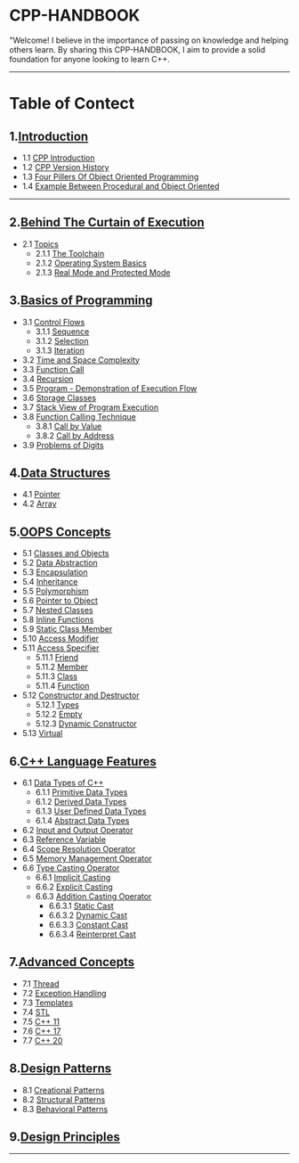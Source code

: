 # CPP-HANDBOOK
"Welcome! I believe in the importance of passing on knowledge and helping others learn. By sharing this CPP-HANDBOOK, I aim to provide a solid foundation for anyone looking to learn C++.
<br>

---

# Table of Contect

## 1.[Introduction](https://github.com/ingaleshubhankar/CPP-HANDBOOK/tree/main/Introduction#Introduction)
- 1.1 [CPP Introduction](https://github.com/ingaleshubhankar/CPP-HANDBOOK/tree/main/Introduction#CPP-Introduction)
- 1.2 [CPP Version History](https://github.com/ingaleshubhankar/CPP-HANDBOOK/tree/main/Introduction#cpp-versions-history)
- 1.3 [Four Pillers Of Object Oriented Programming](https://github.com/ingaleshubhankar/CPP-HANDBOOK/tree/main/Introduction#the-four-pillars-of-object-oriented-programming)
- 1.4 [Example Between Procedural and Object Oriented](https://github.com/ingaleshubhankar/CPP-HANDBOOK/tree/main/Introduction#difference-between-procedural-and-object-oriented-programs)

---

## 2.[Behind The Curtain of Execution](https://github.com/ingaleshubhankar/CPP-HANDBOOK/tree/main/Behind%20the%20Curtain%20of%20Execution#Behind-the-curtain-of-execution)
 - 2.1 [Topics](https://github.com/ingaleshubhankar/CPP-HANDBOOK/tree/main/Behind%20the%20Curtain%20of%20Execution#topics)
    - 2.1.1 [The Toolchain](https://github.com/ingaleshubhankar/CPP-HANDBOOK/blob/main/Behind%20the%20Curtain%20of%20Execution/The%20Toolchain.md#the-toolchain)
    - 2.1.2 [Operating System Basics](https://github.com/ingaleshubhankar/CPP-HANDBOOK/blob/main/Behind%20the%20Curtain%20of%20Execution/Operating%20System%20Basics.md#Operating-System-Basics)
    - 2.1.3 [Real Mode and Protected Mode](https://github.com/ingaleshubhankar/CPP-HANDBOOK/blob/main/Behind%20the%20Curtain%20of%20Execution/Real%20Mode%20and%20Protected%20Mode.md#real-mode-protected-mode)

    

## 3.[Basics of Programming](https://github.com/ingaleshubhankar/CPP-HANDBOOK/tree/main/Basics%20of%20programming#basics-of-programming)
 - 3.1 [Control Flows]()
    - 3.1.1 [Sequence]()
	- 3.1.2 [Selection]()
	- 3.1.3 [Iteration]()
 - 3.2 [Time and Space Complexity]()
 - 3.3 [Function Call]()
 - 3.4 [Recursion]()
 - 3.5 [Program - Demonstration of Execution Flow]()
 - 3.6 [Storage Classes]()
 - 3.7 [Stack View of Program Execution]()
 - 3.8 [Function Calling Technique]()
    - 3.8.1 [Call by Value]()
    - 3.8.2 [Call by Address]()
 - 3.9 [Problems of Digits]()


## 4.[Data Structures](https://github.com/ingaleshubhankar/CPP-HANDBOOK/tree/main/Data%20Structures#data-structure)
 - 4.1 [Pointer]()
 - 4.2 [Array]()



## 5.[OOPS Concepts](https://github.com/ingaleshubhankar/CPP-HANDBOOK/tree/main/OOPS%20Concepts)
 - 5.1 [Classes and Objects](https://github.com/ingaleshubhankar/CPP-HANDBOOK/tree/main/OOPS%20Concepts#classes-and-objects)
 - 5.2 [Data Abstraction](https://github.com/ingaleshubhankar/CPP-HANDBOOK/tree/main/OOPS%20Concepts#data-abstraction)
 - 5.3 [Encapsulation](https://github.com/ingaleshubhankar/CPP-HANDBOOK/tree/main/OOPS%20Concepts#encapsulation)
 - 5.4 [Inheritance](https://github.com/ingaleshubhankar/CPP-HANDBOOK/tree/main/OOPS%20Concepts#inheritance)
 - 5.5 [Polymorphism](https://github.com/ingaleshubhankar/CPP-HANDBOOK/tree/main/OOPS%20Concepts#polymorphism)
 - 5.6 [Pointer to Object]()
 - 5.7 [Nested Classes]()
 - 5.8 [Inline Functions]()
 - 5.9 [Static Class Member]()
 - 5.10 [Access Modifier]() 
 - 5.11 [Access Specifier]()
    - 5.11.1 [Friend]()
    - 5.11.2 [Member]()
    - 5.11.3 [Class]()
    - 5.11.4 [Function]()
 - 5.12 [Constructor and Destructor]()
    - 5.12.1 [Types]()
    - 5.12.2 [Empty]()
    - 5.12.3 [Dynamic Constructor]()
 - 5.13 [Virtual]()


## 6.[C++ Language Features](https://github.com/ingaleshubhankar/CPP-HANDBOOK/blob/main/C%2B%2B%20Language%20Features/README.md)
 - 6.1 [Data Types of C++](https://github.com/ingaleshubhankar/CPP-HANDBOOK/blob/main/C%2B%2B%20Language%20Features/README.md#data-types)
    - 6.1.1 [Primitive Data Types](https://github.com/ingaleshubhankar/CPP-HANDBOOK/blob/main/C%2B%2B%20Language%20Features/README.md#1-basic-primitive-data-types)
    - 6.1.2 [Derived Data Types](https://github.com/ingaleshubhankar/CPP-HANDBOOK/blob/main/C%2B%2B%20Language%20Features/README.md#2-derived-data-types)
    - 6.1.3 [User Defined Data Types](https://github.com/ingaleshubhankar/CPP-HANDBOOK/blob/main/C%2B%2B%20Language%20Features/README.md#3-user-defined-data-types)
    - 6.1.4 [Abstract Data Types](https://github.com/ingaleshubhankar/CPP-HANDBOOK/blob/main/C%2B%2B%20Language%20Features/README.md#4-abstract-or-void-data-type)
 - 6.2 [Input and Output Operator]()
 - 6.3 [Reference Variable]()
 - 6.4 [Scope Resolution Operator]()
 - 6.5 [Memory Management Operator]()
 - 6.6 [Type Casting Operator]()
    - 6.6.1 [Implicit Casting]()
    - 6.6.2 [Explicit Casting]()
    - 6.6.3 [Addition Casting Operator]()
        - 6.6.3.1 [Static Cast]()
        - 6.6.3.2 [Dynamic Cast]()
        - 6.6.3.3 [Constant Cast]()
        - 6.6.3.4 [Reinterpret Cast]()


## 7.[Advanced Concepts](https://github.com/ingaleshubhankar/CPP-HANDBOOK/tree/main/Data%20Structures#data-structure)
 - 7.1 [Thread]()
 - 7.2 [Exception Handling]()
 - 7.3 [Templates]()
 - 7.4 [STL]()
 - 7.5 [C++ 11]()
 - 7.6 [C++ 17]()
 - 7.7 [C++ 20]()


## 8.[Design Patterns](https://github.com/ingaleshubhankar/CPP-HANDBOOK/tree/main/Data%20Structures#data-structure)
 - 8.1 [Creational Patterns]()
 - 8.2 [Structural Patterns]()
 - 8.3 [Behavioral Patterns]()

## 9.[Design Principles](https://github.com/ingaleshubhankar/CPP-HANDBOOK/tree/main/Data%20Structures#data-structure)



---

